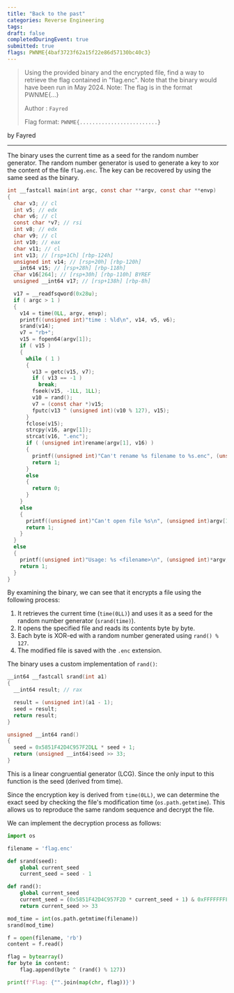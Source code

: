 ```yaml
---
title: "Back to the past"
categories: Reverse Engineering
tags: 
draft: false
completedDuringEvent: true
submitted: true
flags: PWNME{4baf3723f62a15f22e86d57130bc40c3}
---
```

> Using the provided binary and the encrypted file, find a way to retrieve the flag contained in "flag.enc". Note that the binary would have been run in May 2024. Note: The flag is in the format PWNME{...}
>
> Author : `Fayred`
>
> Flag format: `PWNME{.........................}`

by Fayred

---

The binary uses the current time as a seed for the random number generator. The random number generator is used to generate a key to xor the content of the file `flag.enc`. The key can be recovered by using the same seed as the binary.

```c
int __fastcall main(int argc, const char **argv, const char **envp)
{
  char v3; // cl
  int v5; // edx
  char v6; // cl
  const char *v7; // rsi
  int v8; // edx
  char v9; // cl
  int v10; // eax
  char v11; // cl
  int v13; // [rsp+1Ch] [rbp-124h]
  unsigned int v14; // [rsp+20h] [rbp-120h]
  __int64 v15; // [rsp+28h] [rbp-118h]
  char v16[264]; // [rsp+30h] [rbp-110h] BYREF
  unsigned __int64 v17; // [rsp+138h] [rbp-8h]

  v17 = __readfsqword(0x28u);
  if ( argc > 1 )
  {
    v14 = time(0LL, argv, envp);
    printf((unsigned int)"time : %ld\n", v14, v5, v6);
    srand(v14);
    v7 = "rb+";
    v15 = fopen64(argv[1]);
    if ( v15 )
    {
      while ( 1 )
      {
        v13 = getc(v15, v7);
        if ( v13 == -1 )
          break;
        fseek(v15, -1LL, 1LL);
        v10 = rand();
        v7 = (const char *)v15;
        fputc(v13 ^ (unsigned int)(v10 % 127), v15);
      }
      fclose(v15);
      strcpy(v16, argv[1]);
      strcat(v16, ".enc");
      if ( (unsigned int)rename(argv[1], v16) )
      {
        printf((unsigned int)"Can't rename %s filename to %s.enc", (unsigned int)argv[1], (unsigned int)argv[1], v11);
        return 1;
      }
      else
      {
        return 0;
      }
    }
    else
    {
      printf((unsigned int)"Can't open file %s\n", (unsigned int)argv[1], v8, v9);
      return 1;
    }
  }
  else
  {
    printf((unsigned int)"Usage: %s <filename>\n", (unsigned int)*argv, (_DWORD)envp, v3);
    return 1;
  }
}
```

By examining the binary, we can see that it encrypts a file using the following process:

1. It retrieves the current time (`time(0LL)`) and uses it as a seed for the random number generator (`srand(time)`).
2. It opens the specified file and reads its contents byte by byte.
3. Each byte is XOR-ed with a random number generated using `rand() % 127`.
4. The modified file is saved with the `.enc` extension.

The binary uses a custom implementation of `rand()`:

```c
__int64 __fastcall srand(int a1)
{
  __int64 result; // rax

  result = (unsigned int)(a1 - 1);
  seed = result;
  return result;
}

unsigned __int64 rand()
{
  seed = 0x5851F42D4C957F2DLL * seed + 1;
  return (unsigned __int64)seed >> 33;
}
```

This is a linear congruential generator (LCG). Since the only input to this function is the seed (derived from time).

Since the encryption key is derived from `time(0LL)`, we can determine the exact seed by checking the file's modification time (`os.path.getmtime`). This allows us to reproduce the same random sequence and decrypt the file.

We can implement the decryption process as follows:

```py
import os

filename = 'flag.enc'

def srand(seed):
    global current_seed
    current_seed = seed - 1

def rand():
    global current_seed
    current_seed = (0x5851F42D4C957F2D * current_seed + 1) & 0xFFFFFFFFFFFFFFFF
    return current_seed >> 33

mod_time = int(os.path.getmtime(filename))
srand(mod_time)

f = open(filename, 'rb')
content = f.read()

flag = bytearray()
for byte in content:
    flag.append(byte ^ (rand() % 127))

print(f'Flag: {"".join(map(chr, flag))}')
```
